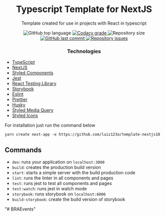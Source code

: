 <h1 align="center">Typescript Template for NextJS</h1>
  <p align="center">Template created for use in projects with React in typescript</p>


<p align="center">
  <img alt="GitHub top language" src="https://img.shields.io/github/languages/top/luiz123o/template-nextjs10.svg">

  <a href="https://www.codacy.com/app/luiz123o/template-nextjs10?utm_source=github.com&amp;utm_medium=referral&amp;utm_content=luiz123o/template-nextjs10&amp;utm_campaign=Badge_Grade">
    <img alt="Codacy grade" src="https://img.shields.io/codacy/grade/4997e01df18f4441aae384fc60aa4daa.svg">
  </a>

  <img alt="Repository size" src="https://img.shields.io/github/repo-size/luiz123o/template-nextjs10.svg">
  <a href="https://github.com/luiz123o/template-nextjs10/commits/master">
    <img alt="GitHub last commit" src="https://img.shields.io/github/last-commit/luiz123o/template-nextjs10.svg">
  </a>

  <a href="https://github.com/luiz123o/template-nextjs10/issues">
    <img alt="Repository issues" src="https://img.shields.io/github/issues/luiz123o/template-nextjs10.svg">
  </a>


</p>

<h3 align="center">Technologies</h3>


- [TypeScript](https://www.typescriptlang.org/)
- [NextJS](https://nextjs.org/)
- [Styled Components](https://styled-components.com/)
- [Jest](https://jestjs.io/)
- [React Testing Library](https://testing-library.com/docs/react-testing-library/intro)
- [Storybook](https://storybook.js.org/)
- [Eslint](https://eslint.org/)
- [Prettier](https://prettier.io/)
- [Husky](https://github.com/typicode/husky)
- [Styled Media Query](https://github.com/typicode/husky)
- [Styled Icons](https://github.com/typicode/husky)



<p>For installation just run the command below</p>

  ```
  yarn create next-app -e https://github.com/luiz123o/template-nextjs10
  ```
## Commands

- `dev`: runs your application on `localhost:3000`
- `build`: creates the production build version
- `start`: starts a simple server with the build production code
- `lint`: runs the linter in all components and pages
- `test`: runs jest to test all components and pages
- `test:watch`: runs jest in watch mode
- `storybook`: runs storybook on `localhost:6006`
- `build-storybook`: create the build version of storybook


"# BRAEvents"
